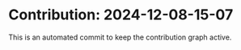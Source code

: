 # Contribution: 2024-12-08-15-07
This is an automated commit to keep the contribution graph active.
